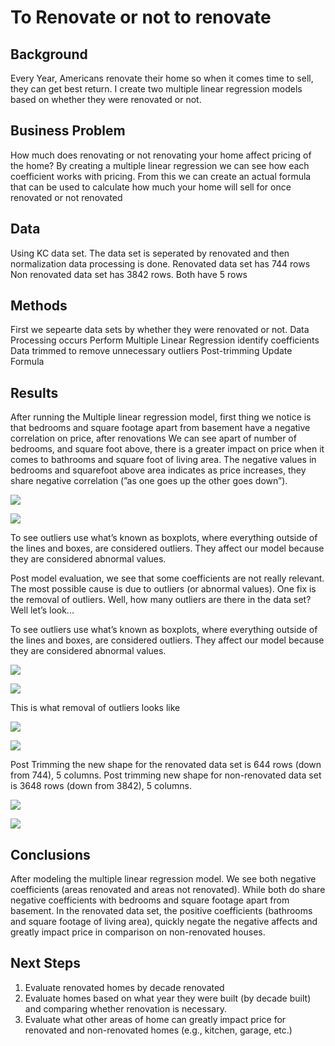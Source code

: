 # To Renovate or not to renovate


## Background
Every Year, Americans renovate their home so when it comes time to sell, they can get best return. I create two multiple linear regression models based on whether they were renovated or not.


## Business Problem
How much does renovating or not renovating your home affect pricing of the home? By creating a multiple linear regression we can see how each coefficient works with pricing. From this we can create an actual formula that can be used to calculate how much your home will sell for once renovated or not renovated


## Data
Using KC data set. The data set is seperated  by renovated and then normalization data processing is done.
Renovated data set has 744 rows
Non renovated data set has 3842 rows.
Both have 5 rows



## Methods
First we sepearte data sets by whether they were renovated or not.
Data Processing occurs
Perform Multiple Linear Regression identify coefficients
Data trimmed to remove unnecessary outliers
Post-trimming Update Formula


## Results
After running the Multiple linear regression model, first thing we notice is that bedrooms and square footage apart from basement have a negative correlation on price, after renovations We can see apart of number of bedrooms, and square foot above, there is a greater impact on price when it comes to bathrooms and square foot of living area. The negative values in bedrooms and squarefoot above area indicates as price increases, they share negative correlation (”as one goes up the other goes down”).


![](images/Non-Renovated_OLS_Analysis.png)


![](images/Renovated_OLS_Analysis.png)



To see outliers use what’s known as boxplots, where everything outside of the lines and boxes, are considered outliers. They affect our model because they are considered abnormal values.

Post model evaluation, we see that some coefficients are not really relevant. The most possible cause is due to outliers (or abnormal values).
One fix is the removal of outliers. Well, how many outliers are there in the data set? Well let’s look...

To see outliers use what’s known as boxplots, where everything outside of the lines and boxes, are considered outliers. They affect our model because they are considered abnormal values.


![](images/Renovated_Trimmed_Boxplot.png)



![](images/Non-Renovated_Boxplot_pretrimmed.png)



This is what removal of outliers looks like



![](images/Renovated_Trimmed_Boxplot.png)



![](images/Non-renovated_boxplot_trimmed.png)



Post Trimming the new shape for the renovated data set is 644 rows (down from 744), 5 columns.
Post trimming new shape for non-renovated data set is 3648 rows (down from 3842), 5 columns.



![](images/Renovated_Trimmed.png)



![](images/Non-renovated_Trimmed.png)




## Conclusions
After modeling the multiple linear regression model. We see both negative coefficients (areas renovated and areas not renovated). While both do share negative coefficients with bedrooms and square footage apart from basement. In the renovated data set, the positive coefficients (bathrooms and square footage of living area), quickly negate the negative affects and greatly impact price in comparison on non-renovated houses.



## Next Steps 

1) Evaluate renovated homes by decade renovated
2) Evaluate homes based on what year they were built (by decade built) and comparing whether renovation is necessary.
3) Evaluate what other areas of home can greatly impact price for renovated and non-renovated homes (e.g., kitchen, garage, etc.)